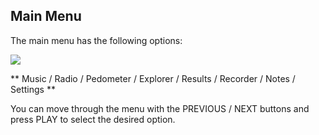 ## Main Menu

The main menu has the following options:

![](http://static.energysistem.com/images/manuals/39052/543fce8a833e7.jpg)



** Music / Radio / Pedometer / Explorer / Results / Recorder / Notes / Settings **

You can move through the menu with the PREVIOUS / NEXT buttons and press PLAY to select the desired option.
